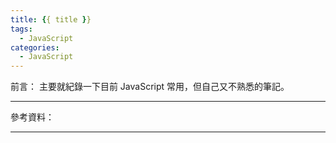 ```yaml
---
title: {{ title }}
tags:
  - JavaScript
categories:
  - JavaScript
---
```

前言：
主要就紀錄一下目前 JavaScript 常用，但自己又不熟悉的筆記。

<!-- more -->
---
參考資料：

---
